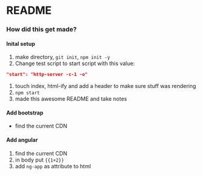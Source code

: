 # README

### How did this get made?


#### Inital setup

1. make directory, `git init`, `npm init -y`
1. Change test script to start script with this value:

  ```json
  "start": "http-server -c-1 -o"
  ```

1. touch index, html-ify and add a header to make sure stuff was rendering
1. `npm start`
1. made this awesome README and take notes

#### Add bootstrap

* find the current CDN

#### Add angular

1. find the current CDN
1. in body put `{{1+2}}`
1. add `ng-app` as attribute to html

